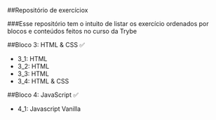 ##Repositório de exercíciox

###Esse repositório tem o intuito de listar os exercício ordenados por blocos e conteúdos feitos no curso da Trybe

##Bloco 3: HTML & CSS ✅
<ul>
  <li>3_1: HTML</li>
  <li>3_2: HTML</li>
  <li>3_3: HTML</li>
  <li>3_4: HTML & CSS
</ul>

##Bloco 4: JavaScript ✅
<ul>
  <li>4_1: Javascript Vanilla</li>
</ul>